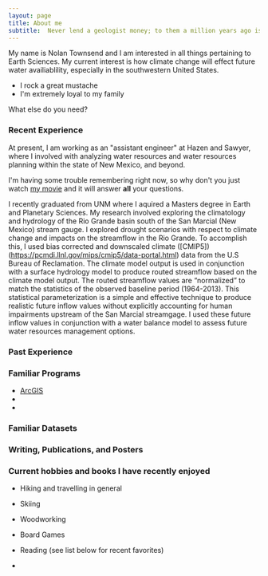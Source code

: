 ```yaml
---
layout: page
title: About me
subtitle:  Never lend a geologist money; to them a million years ago is recent.
---
```


My name is Nolan Townsend and I am interested in all things pertaining to Earth Sciences.  My current interest is how climate change will effect future water availiablility, especially in the southwestern United States.

- I rock a great mustache
- I'm extremely loyal to my family

What else do you need?

### Recent Experience

At present, I am working as an "assistant engineer" at Hazen and Sawyer, where I involved with analyzing water resources and water resources planning within the state of New Mexico, and beyond.   

I'm having some trouble remembering right now, so why don't you just watch [my movie](http://en.wikipedia.org/wiki/The_Princess_Bride_%28film%29) and it will answer **all** your questions.

I recently graduated from UNM where I aquired a Masters degree in Earth and Planetary Sciences.  My research involved exploring the climatology and hydrology of the Rio Grande basin south of the San Marcial (New Mexico) stream gauge.  I explored drought scenarios with respect to climate change and impacts on the streamflow in the Rio Grande. To accomplish this, I used bias corrected and downscaled climate ([CMIP5])(https://pcmdi.llnl.gov/mips/cmip5/data-portal.html) data from the U.S Bureau of Reclamation.  The climate model output is used in conjunction with a surface hydrology model to produce routed streamflow based on the climate model output.  The routed streamflow values are “normalized” to match the statistics of the observed baseline period (1964-2013).  This statistical parameterization is a simple and effective technique to produce realistic future inflow values without explicitly accounting for human impairments upstream of the San Marcial streamgage.  I used these future inflow values in conjunction with a water balance model to assess future water resources management options.

### Past Experience

### Familiar Programs

- [ArcGIS](http://www.unm.edu/~ntownsend/)
- 
- 
### Familiar Datasets

### Writing, Publications, and Posters

### Current hobbies and books I have recently enjoyed
- Hiking and travelling in general
- Skiing
- Woodworking
- Board Games

- Reading (see list below for recent favorites)
- 
